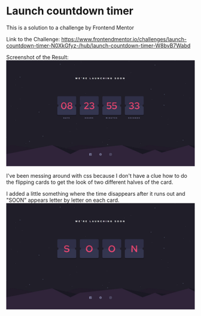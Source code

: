 # Launch countdown timer
This is a solution to a challenge by Frontend Mentor

Link to the Challenge: https://www.frontendmentor.io/challenges/launch-countdown-timer-N0XkGfyz-/hub/launch-countdown-timer-W8bvB7Wabd

Screenshot of the Result:
![Screenshot](https://github.com/mkroel/Launch-countdown-timer/blob/main/result.jpg)

I've been messing around with css because I don't have a clue how to do the flipping cards to get the look of two different halves of the card.

I added a little something where the time disappears after it runs out and "SOON" appears letter by letter on each card.
![TimerRanOut](https://github.com/mkroel/Launch-countdown-timer/blob/main/soon.jpg)
